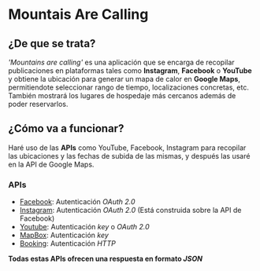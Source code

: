# Mountais Are Calling

## ¿De que se trata?
_'Mountains are calling'_ es una aplicación que se encarga de recopilar publicaciones en plataformas tales como **Instagram**, **Facebook** o **YouTube** y obtiene la ubicación para generar un mapa de calor en **Google Maps**, permitiendote seleccionar rango de tiempo, localizaciones concretas, etc.
También mostrará los lugares de hospedaje más cercanos además de poder reservarlos. 

## ¿Cómo va a funcionar?
Haré uso de las **APIs** como YouTube, Facebook, Instagram para recopilar las ubicaciones y las fechas de subida de las mismas, y después las usaré en la API de Google Maps.

### APIs
- [Facebook](https://developers.facebook.com/docs/graph-api?locale=es_ES): Autenticación *OAuth 2.0*
- [Instagram](https://developers.facebook.com/docs/instagram-api/): Autenticación *OAuth 2.0*
      (Está construida sobre la API de Facebook)
- [Youtube](https://developers.google.com/youtube/v3/): Autenticación *key* o *OAuth 2.0*
- [MapBox](https://docs.mapbox.com/api/): Autenticación *key*
- [Booking](https://developers.booking.com/api/commercial/index.html?version=2.4&page_url=getting-started): Autenticación *HTTP*

**Todas estas APIs ofrecen una respuesta en formato *JSON***
